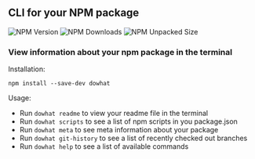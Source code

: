 ## CLI for your NPM package

![NPM Version](https://img.shields.io/npm/v/dowhat?style=for-the-badge) ![NPM Downloads](https://img.shields.io/npm/dw/dowhat?style=for-the-badge) ![NPM Unpacked Size](https://img.shields.io/npm/unpacked-size/dowhat?style=for-the-badge)


### View information about your npm package in the terminal

Installation:

```
npm install --save-dev dowhat
```

Usage:

- Run `dowhat readme` to view your readme file in the terminal
- Run `dowhat scripts` to see a list of npm scripts in you package.json
- Run `dowhat meta` to see meta information about your package
- Run `dowhat git-history` to see a list of recently checked out branches
- Run `dowhat help` to see a list of available commands
